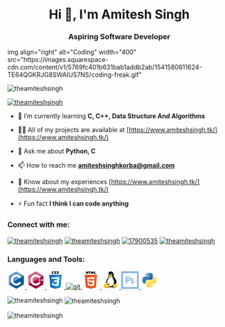 <h1 align="center">Hi 👋, I'm Amitesh Singh</h1>
<h3 align="center">Aspiring Software Developer</h3>
img align="right" alt="Coding" width="400" src="https://images.squarespace-cdn.com/content/v1/5769fc401b631bab1addb2ab/1541580611624-TE64QGKRJG8SWAIUS7NS/coding-freak.gif"

<p align="left"> <img src="https://komarev.com/ghpvc/?username=theamiteshsingh&label=Profile%20views&color=0e75b6&style=flat" alt="theamiteshsingh" /> </p>

<p align="left"> <a href="https://github.com/ryo-ma/github-profile-trophy"><img src="https://github-profile-trophy.vercel.app/?username=theamiteshsingh" alt="theamiteshsingh" /></a> </p>

- 🌱 I’m currently learning **C, C++, Data Structure And Algorithms**

- 👨‍💻 All of my projects are available at [https://www.amiteshsingh.tk/](https://www.amiteshsingh.tk/)

- 💬 Ask me about **Python, C**

- 📫 How to reach me **amiteshsinghkorba@gmail.com**

- 📄 Know about my experiences [https://www.amiteshsingh.tk/](https://www.amiteshsingh.tk/)

- ⚡ Fun fact **I think I can code anything**

<h3 align="left">Connect with me:</h3>
<p align="left">
<a href="https://codepen.io/theamiteshsingh" target="blank"><img align="center" src="https://raw.githubusercontent.com/rahuldkjain/github-profile-readme-generator/master/src/images/icons/Social/codepen.svg" alt="theamiteshsingh" height="30" width="40" /></a>
<a href="https://twitter.com/theamiteshsingh" target="blank"><img align="center" src="https://raw.githubusercontent.com/rahuldkjain/github-profile-readme-generator/master/src/images/icons/Social/twitter.svg" alt="theamiteshsingh" height="30" width="40" /></a>
<a href="https://stackoverflow.com/users/17900535" target="blank"><img align="center" src="https://raw.githubusercontent.com/rahuldkjain/github-profile-readme-generator/master/src/images/icons/Social/stack-overflow.svg" alt="17900535" height="30" width="40" /></a>
<a href="https://instagram.com/theamiteshsingh" target="blank"><img align="center" src="https://raw.githubusercontent.com/rahuldkjain/github-profile-readme-generator/master/src/images/icons/Social/instagram.svg" alt="theamiteshsingh" height="30" width="40" /></a>
</p>

<h3 align="left">Languages and Tools:</h3>
<p align="left"> <a href="https://www.cprogramming.com/" target="_blank" rel="noreferrer"> <img src="https://raw.githubusercontent.com/devicons/devicon/master/icons/c/c-original.svg" alt="c" width="40" height="40"/> </a> <a href="https://www.w3schools.com/cpp/" target="_blank" rel="noreferrer"> <img src="https://raw.githubusercontent.com/devicons/devicon/master/icons/cplusplus/cplusplus-original.svg" alt="cplusplus" width="40" height="40"/> </a> <a href="https://www.w3schools.com/css/" target="_blank" rel="noreferrer"> <img src="https://raw.githubusercontent.com/devicons/devicon/master/icons/css3/css3-original-wordmark.svg" alt="css3" width="40" height="40"/> </a> <a href="https://git-scm.com/" target="_blank" rel="noreferrer"> <img src="https://www.vectorlogo.zone/logos/git-scm/git-scm-icon.svg" alt="git" width="40" height="40"/> </a> <a href="https://www.w3.org/html/" target="_blank" rel="noreferrer"> <img src="https://raw.githubusercontent.com/devicons/devicon/master/icons/html5/html5-original-wordmark.svg" alt="html5" width="40" height="40"/> </a> <a href="https://www.linux.org/" target="_blank" rel="noreferrer"> <img src="https://raw.githubusercontent.com/devicons/devicon/master/icons/linux/linux-original.svg" alt="linux" width="40" height="40"/> </a> <a href="https://www.photoshop.com/en" target="_blank" rel="noreferrer"> <img src="https://raw.githubusercontent.com/devicons/devicon/master/icons/photoshop/photoshop-line.svg" alt="photoshop" width="40" height="40"/> </a> <a href="https://www.python.org" target="_blank" rel="noreferrer"> <img src="https://raw.githubusercontent.com/devicons/devicon/master/icons/python/python-original.svg" alt="python" width="40" height="40"/> </a> </p>

<p><img align="left" src="https://github-readme-stats.vercel.app/api/top-langs?username=theamiteshsingh&show_icons=true&locale=en&layout=compact" alt="theamiteshsingh" /></p>

<p>&nbsp;<img align="center" src="https://github-readme-stats.vercel.app/api?username=theamiteshsingh&show_icons=true&locale=en" alt="theamiteshsingh" /></p>

<p><img align="center" src="https://github-readme-streak-stats.herokuapp.com/?user=theamiteshsingh&" alt="theamiteshsingh" /></p>
